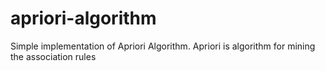 # apriori-algorithm
Simple implementation of Apriori Algorithm. Apriori is algorithm for mining the association rules
